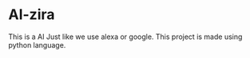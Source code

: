 # AI-zira
This is a AI Just like we use alexa or google.
This project is made using python language. 
